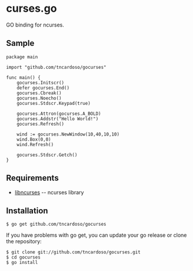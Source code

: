 curses.go
=============

GO binding for ncurses.

Sample
-------
    package main

    import "github.com/tncardoso/gocurses"

    func main() {
        gocurses.Initscr()
        defer gocurses.End()
        gocurses.Cbreak()
        gocurses.Noecho()
        gocurses.Stdscr.Keypad(true)
        
        gocurses.Attron(gocurses.A_BOLD)
        gocurses.Addstr("Hello World!")
        gocurses.Refresh()

        wind := gocurses.NewWindow(10,40,10,10)
        wind.Box(0,0)
        wind.Refresh()
        
        gocurses.Stdscr.Getch()
    }

Requirements
-------

* [libncurses](http://ftp.gnu.org/pub/gnu/ncurses/) -- ncurses library

Installation
-------

    $ go get github.com/tncardoso/gocurses

If you have problems with go get, you can update your go release or
clone the repository:

    $ git clone git://github.com/tncardoso/gocurses.git
    $ cd gocurses
    $ go install

